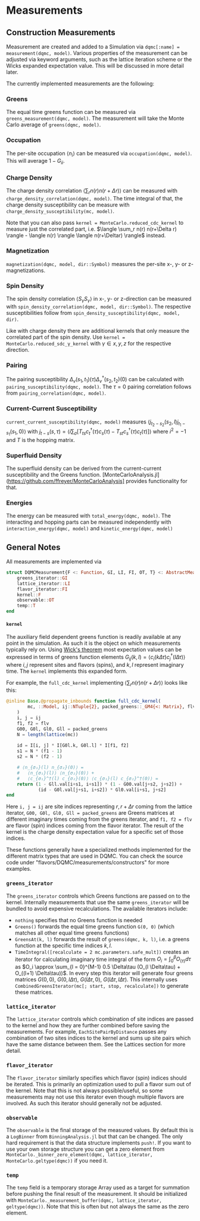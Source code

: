 # Measurements

## Construction Measurements

Measurement are created and added to a Simulation via `dqmc[:name] = measurement(dqmc, model)`. Various properties of the measurement can be adjusted via keyword arguments, such as the lattice iteration scheme or the Wicks expanded expectation value. This will be discussed in more detail later.

The currently implemented measurements are the following:

### Greens

The equal time greens function can be measured via `greens_measurement(dqmc, model)`. The measurement will take the Monte Carlo average of `greens(dqmc, model)`.

### Occupation

The per-site occupation $\langle n_i \rangle$ can be measured via `occupation(dqmc, model)`. This will average $1 - G_{ii}$.

### Charge Density

The charge density correlation $\langle \sum_r n(r) n(r+\Delta r) \rangle$ can be measured with `charge_density_correlation(dqmc, model)`. The time integral of that, the charge density susceptibility can be measure with `charge_density_susceptibility(mc, model)`.

Note that you can also pass `kernel = MonteCarlo.reduced_cdc_kernel` to measure just the correlated part, i.e. $\langle \sum_r n(r) n(r+\Delta r) \rangle - \langle n(r) \rangle \langle n(r+\Deltar) \rangle$ instead.

### Magnetization

`magnetization(dqmc, model, dir::Symbol)` measures the per-site x-, y- or z-magnetizations.

### Spin Density

The spin density correlation $\langle S_\gamma S_\gamma \rangle$ in x-, y- or z-direction can be measured with `spin_density_correlation(dqmc, model, dir::Symbol)`. The respective susceptibilities follow from `spin_density_susceptibility(dqmc, model, dir)`.

Like with charge density there are additional kernels that only measure the correlated part of the spin density. Use `kernel = MonteCarlo.reduced_sdc_γ_kernel` with $\gamma \in {x, y, z}$ for the respective direction.

### Pairing

The pairing susceptibility $\Delta_v(s_1, t_1)(\tau) \Delta_v^\dagger(s_2, t_2)(0)$ can be calculated with `pairing_susceptibility(dqmc, model)`. The $\tau = 0$ pairing correlation follows from `pairing_correlation(dqmc, model)`.

### Current-Current Susceptibility

`current_current_susceptibility(dqmc, model)` measures $\langle j_{t_2 - s_2}(s_2, l) j_{t_1 - s_1}(s_1, 0)\rangle$ with $j_{t - s}(s, \tau) = \langle i \sum_\sigma [T_{ts} c_t^\dagger(\tau) c_s(\tau) - T_{st} c_s^\dagger(\tau) c_t(\tau)] \rangle$ where $i^2 = -1$ and $T$ is the hopping matrix.

### Superfluid Density

The superfluid density can be derived from the current-current susceptibility and the Greens function. [MonteCarloAnalysis.jl](https://github.com/ffreyer/MonteCarloAnalysis] provides functionality for that.

### Energies

The energy can be measured with `total_energy(dqmc, model)`. The interacting and hopping parts can be measured independently with `interaction_energy(dqmc, model)` and `kinetic_energy(dqmc, model)`

## General Notes

All measurements are implemented via

```julia
struct DQMCMeasurement{F <: Function, GI, LI, FI, OT, T} <: AbstractMeasurement
    greens_iterator::GI
    lattice_iterator::LI
    flavor_iterator::FI
    kernel::F
    observable::OT
    temp::T
end
```

#### `kernel`

The auxiliary field dependent greens function is readily available at any point in the simulation. As such it is the object on which measurements typically rely on. Using [Wick's theorem](https://en.wikipedia.org/wiki/Wick%27s_theorem) most expectation values can be expressed in terms of greens function elements $G_{ij}(k, l) = \langle c_i(k \Delta\tau) c_j^\dagger(l \Delta\tau)\rangle$ where $i, j$ represent sites and flavors (spins), and $k, l$ represent imaginary time. The `kernel` implements this expanded form. 

For example, the `full_cdc_kernel` implementing $\langle \sum_r n(r) n(r+\Delta r) \rangle$ looks like this:

```julia
@inline Base.@propagate_inbounds function full_cdc_kernel(
        mc, ::Model, ij::NTuple{2}, packed_greens::_GM4{<: Matrix}, flv
    )
    i, j = ij
    f1, f2 = flv
	G00, G0l, Gl0, Gll = packed_greens
    N = length(lattice(mc))
    
    id = I[i, j] * I[G0l.k, G0l.l] * I[f1, f2]
    s1 = N * (f1 - 1)
    s2 = N * (f2 - 1)

    # ⟨n_{σ₁}(l) n_{σ₂}(0)⟩ =
    #   ⟨n_{σ₁}(l)⟩ ⟨n_{σ₂}(0)⟩ + 
    #   ⟨c_{σ₁}^†(l) c_{σ₂}(0)⟩ ⟨c_{σ₁}(l) c_{σ₂}^†(0)⟩ =
    return (1 - Gll.val[i+s1, i+s1]) * (1 - G00.val[j+s2, j+s2]) +
            (id - G0l.val[j+s1, i+s2]) * Gl0.val[i+s1, j+s2]
end
```

Here `i, j = ij` are site indices representing $r, r + \Delta r$ coming from the lattice iterator, `G00, G0l, Gl0, Gll = packed_greens` are Greens matrices at different imaginary times coming from the greens iterator, and `f1, f2 = flv` are flavor (spin) indices coming from the flavor iterator. The result of the kernel is the charge density expectation value for a specific set of those indices.

These functions generally have a specialized methods implemented for the different matrix types that are used in DQMC. You can check the source code under "flavors/DQMC/measurements/constructors" for more examples. 

### `greens_iterator`

The `greens_iterator` controls which Greens functions are passed on to the kernel. Internally measurements that use the same `greens_iterator` will be bundled to avoid expensive recalculations. The available iterators include:

* `nothing` specifies that no Greens function is needed
* `Greens()` forwards the equal time greens function `G(0, 0)` (which matches all other equal time greens functions)
* `GreensAt(k, l)` forwards the result of `greens(dqmc, k, l)`, i.e. a greens function at the specific time indices $k, l$.
* `TimeIntegral([recalculate = 2 mc.parameters.safe_mult])` creates an iterator for calculating imaginary time integral of the form $O_i = \int_0^\beta O_(\tau) d\tau$ as $O_i \approx \sum_{l = 0}^{M-1} 0.5 \Delta\tau (O_(l \Delta\tau) + O_((l+1) \Delta\tau))$. In every step this iterator will generate four greens matrices $G(0, 0)$, $G(0, l\Delta\tau)$, $G(l\Delta\tau, 0)$, $G(l\Delta\tau, l\Delta\tau)$. This internally uses `CombinedGreensIterator(mc[; start, stop, recalculate])` to generate these matrices.

### `lattice_iterator`

The `lattice_iterator` controls which combination of site indices are passed to the kernel and how they are further combined before saving the measurements. For example, `EachSitePairByDistance` passes any combination of two sites indices to the kernel and sums up site pairs which have the same distance between them. See the Lattices section for more detail.

### `flavor_iterator`

The `flavor_iterator` similarly specifies which flavor (spin) indices should be iterated. This is primarily an optimization used to pull a flavor sum out of the kernel. Note that this is not always possible/useful, so some measurements may not use this iterator even though multiple flavors are involved. As such this iterator should generally not be adjusted.

### `observable`

The `observable` is the final storage of the measured values. By default this is a `LogBinner` from `BinningAnalysis.jl` but that can be changed. The only hard requirement is that the data structure implements `push!`. If you want to use your own storage structure you can get a zero element from `MonteCarlo._binner_zero_element(dqmc, lattice_iterator, MonteCarlo.geltype(dqmc))` if you need it.

### `temp`

The `temp` field is a temporary storage Array used as a target for summation before pushing the final result of the measurement. It should be initialized with `MonteCarlo._measurement_buffer(dqmc, lattice_iterator, geltype(dqmc))`. Note that this is often but not always the same as the zero element.